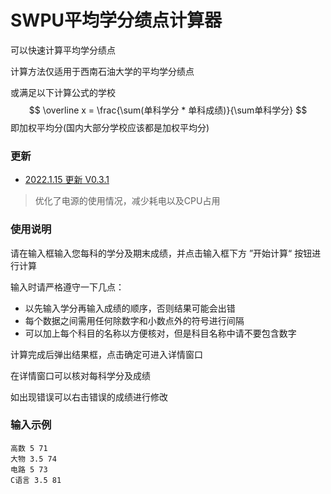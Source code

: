 # SWPU平均学分绩点计算器

可以快速计算平均学分绩点

计算方法仅适用于西南石油大学的平均学分绩点

或满足以下计算公式的学校
$$
\overline x = \frac{\sum(单科学分 * 单科成绩)}{\sum单科学分}
$$
即加权平均分(国内大部分学校应该都是加权平均分)

### 更新

- [2022.1.15 更新 V0.3.1](https://github.com/merept/GradePointAverageCalulatorForSWPU/releases/tag/V0.3.1)

> 优化了电源的使用情况，减少耗电以及CPU占用

### 使用说明

请在输入框输入您每科的学分及期末成绩，并点击输入框下方 ”开始计算“ 按钮进行计算

输入时请严格遵守一下几点：

- 以先输入学分再输入成绩的顺序，否则结果可能会出错 
- 每个数据之间需用任何除数字和小数点外的符号进行间隔
- 可以加上每个科目的名称以方便核对，但是科目名称中请不要包含数字

计算完成后弹出结果框，点击确定可进入详情窗口

在详情窗口可以核对每科学分及成绩

如出现错误可以右击错误的成绩进行修改

### 输入示例

```
高数 5 71
大物 3.5 74
电路 5 73
C语言 3.5 81
```

